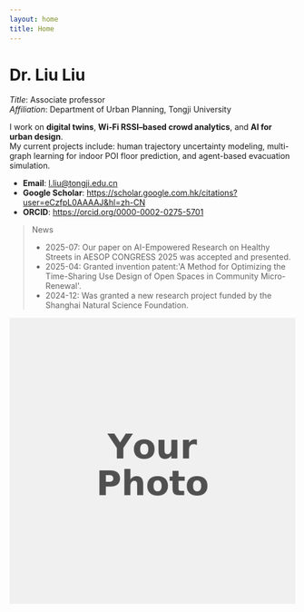```yaml
---
layout: home
title: Home
---
```


# Dr. Liu Liu

*Title*: Associate professor  
*Affiliation*: Department of Urban Planning, Tongji University

I work on **digital twins**, **Wi‑Fi RSSI–based crowd analytics**, and **AI for urban design**.  
My current projects include: human trajectory uncertainty modeling, multi-graph learning for indoor POI floor prediction, and agent-based evacuation simulation.

- **Email**: l.liu@tongji.edu.cn
- **Google Scholar**: <https://scholar.google.com.hk/citations?user=eCzfpL0AAAAJ&hl=zh-CN>  
- **ORCID**: <https://orcid.org/0000-0002-0275-5701>

> News
> - 2025-07: Our paper on AI-Empowered Research on Healthy Streets in AESOP CONGRESS 2025 was accepted and presented.
> - 2025-04: Granted invention patent:'A Method for Optimizing the Time-Sharing Use Design of Open Spaces in Community Micro-Renewal'.
> - 2024-12: Was granted a new research project funded by the Shanghai Natural Science Foundation.

![portrait](assets/img/avatar.png)
